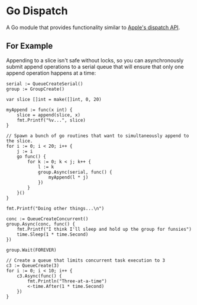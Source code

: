 # Go Dispatch

A Go module that provides functionality similar to [Apple's dispatch API](https://developer.apple.com/documentation/dispatch?language=objc).

## For Example

Appending to a slice isn't safe without locks, so you can asynchronously submit append
operations to a serial queue that will ensure that only one append operation happens at
a time:

```
serial := QueueCreateSerial()
group := GroupCreate()

var slice []int = make([]int, 0, 20)

myAppend := func(x int) {
	slice = append(slice, x)
	fmt.Printf("%v...", slice)
}

// Spawn a bunch of go routines that want to simultaneously append to the slice.
for i := 0; i < 20; i++ {
	j := i
	go func() {
		for k := 0; k < j; k++ {
			l := k
			group.Async(serial, func() {
				myAppend(l * j)
			})
		}
	}()
}

fmt.Printf("Doing other things...\n")

conc := QueueCreateConcurrent()
group.Async(conc, func() {
	fmt.Printf("I think I'll sleep and hold up the group for funsies")
	time.Sleep(1 * time.Second)
})

group.Wait(FOREVER)

// Create a queue that limits concurrent task execution to 3
c3 := QueueCreate(3)
for i := 0; i < 10; i++ {
	c3.Async(func() {
		fmt.Println("Three-at-a-time")
		<-time.After(1 * time.Second)
	})
}

```
